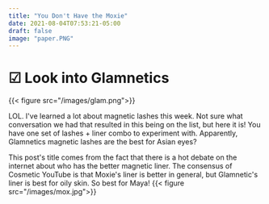 ```yaml
---
title: "You Don't Have the Moxie"
date: 2021-08-04T07:53:21-05:00
draft: false
image: "paper.PNG"
---
```

# &#x2611; Look into Glamnetics

{{< figure src="/images/glam.png">}}

LOL. I've learned a lot about magnetic lashes this week. Not sure what conversation we had that resulted in this being on the list, but here it is! You have one set of lashes + liner combo to experiment with. Apparently, Glamnetics magnetic lashes are the best for Asian eyes?

This post's title comes from the fact that there is a hot debate on the internet about who has the better magnetic liner. The consensus of Cosmetic YouTube is that Moxie's liner is better in general, but Glamnetic's liner is best for oily skin. So best for Maya!
{{< figure src="/images/mox.jpg">}}
